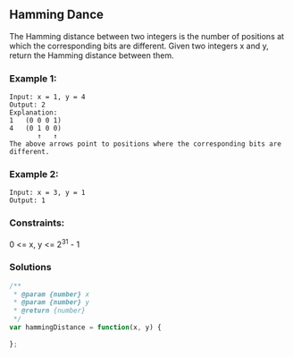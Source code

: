## Hamming Dance
The Hamming distance between two integers is the number of positions at which the corresponding bits are different.
Given two integers x and y, return the Hamming distance between them.

### Example 1:
```
Input: x = 1, y = 4
Output: 2
Explanation:
1   (0 0 0 1)
4   (0 1 0 0)
       ↑   ↑
The above arrows point to positions where the corresponding bits are different.
```

### Example 2:
```
Input: x = 3, y = 1
Output: 1
```

### Constraints:

0 <= x, y <= 2<sup>31</sup> - 1

### Solutions
```javascript
/**
 * @param {number} x
 * @param {number} y
 * @return {number}
 */
var hammingDistance = function(x, y) {
    
};
```

